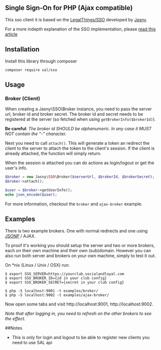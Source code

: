 Single Sign-On for PHP (Ajax compatible)
---

This sso client it is based on the [LegalThings/SSO](https://github.com/legalthings/sso) developed by [Jasny](https://github.com/jasny).

For a more indepth explanation of the SSO implementation, please [read this article](https://github.com/jasny/sso/wiki)


## Installation

Install this library through composer

    composer require sal/sso

## Usage

### Broker (Client)

When creating a Jasny\SSO\Broker instance, you need to pass the server url, broker id and broker secret. The broker id
and secret needs to be registered at the server (so fetched when using `getBrokerInfo($brokerId)`).

**Be careful**: *The broker id SHOULD be alphanumeric. In any case it MUST NOT contain the "-" character.*

Next you need to call `attach()`. This will generate a token an redirect the client to the server to attach the token
to the client's session. If the client is already attached, the function will simply return.

When the session is attached you can do actions as login/logout or get the user's info.

```php
$broker = new Jasny\SSO\Broker($serverUrl, $brokerId, $brokerSecret);
$broker->attach();

$user = $broker->getUserInfo();
echo json_encode($user);
```

For more information, checkout the `broker` and `ajax-broker` example.

## Examples

There is two example brokers. One with normal redirects and one using
[JSONP](https://en.wikipedia.org/wiki/JSONP) / AJAX.

To proof it's working you should setup the server and two or more brokers, each on their own machine and their own
(sub)domain. However you can also run both server and brokers on your own machine, simply to test it out.

On *nix (Linux / Unix / OSX) run:

    $ export SSO_SERVER=https://yourclub.socialandloyal.com
    $ export SSO_BROKER_ID={id in your club config}
    $ export SSO_BROKER_SECRET={secret in your club config}
    
    $ php -S localhost:9001 -t examples/broker/
    $ php -S localhost:9002 -t examples/ajax-broker/

Now open some tabs and visit http://localhost:9001, http://localhost:9002.

_Note that after logging in, you need to refresh on the other brokers to see the effect._

##Notes

- This is only for login and logout to be able to register new clients you need to use SAL api 

